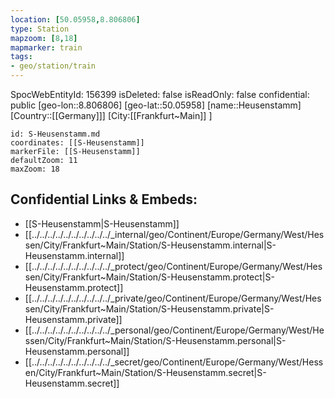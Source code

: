 ```yaml
---
location: [50.05958,8.806806]
type: Station 
mapzoom: [8,18] 
mapmarker: train 
tags:
- geo/station/train
---
```

SpocWebEntityId: 156399
isDeleted: false
isReadOnly: false
confidential: public
[geo-lon::8.806806]
[geo-lat::50.05958]
[name::Heusenstamm]
[Country::[[Germany]]]
[City:[[Frankfurt~Main]] ]


```leaflet
id: S-Heusenstamm.md
coordinates: [[S-Heusenstamm]]
markerFile: [[S-Heusenstamm]]
defaultZoom: 11 
maxZoom: 18
```


## Confidential Links & Embeds: 
- [[S-Heusenstamm|S-Heusenstamm]] 
- [[../../../../../../../../../../_internal/geo/Continent/Europe/Germany/West/Hessen/City/Frankfurt~Main/Station/S-Heusenstamm.internal|S-Heusenstamm.internal]] 
- [[../../../../../../../../../../_protect/geo/Continent/Europe/Germany/West/Hessen/City/Frankfurt~Main/Station/S-Heusenstamm.protect|S-Heusenstamm.protect]] 
- [[../../../../../../../../../../_private/geo/Continent/Europe/Germany/West/Hessen/City/Frankfurt~Main/Station/S-Heusenstamm.private|S-Heusenstamm.private]] 
- [[../../../../../../../../../../_personal/geo/Continent/Europe/Germany/West/Hessen/City/Frankfurt~Main/Station/S-Heusenstamm.personal|S-Heusenstamm.personal]] 
- [[../../../../../../../../../../_secret/geo/Continent/Europe/Germany/West/Hessen/City/Frankfurt~Main/Station/S-Heusenstamm.secret|S-Heusenstamm.secret]] 
